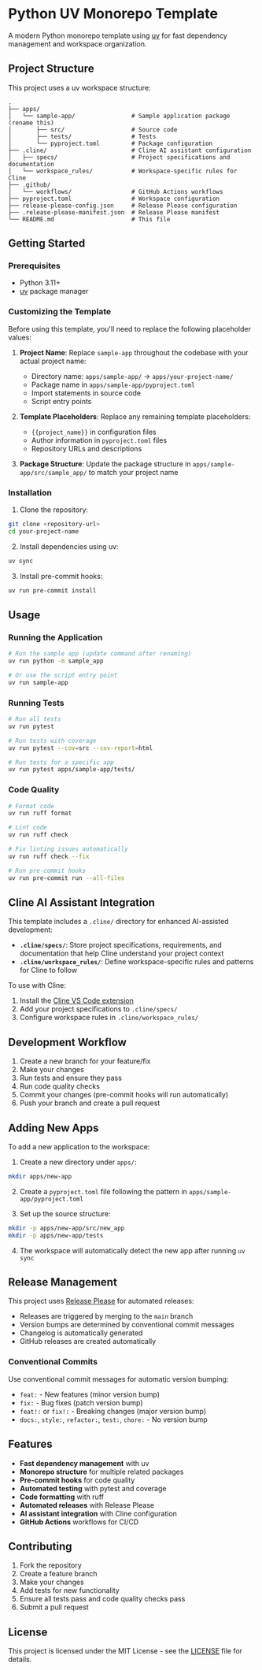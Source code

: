 # Python UV Monorepo Template

A modern Python monorepo template using [uv](https://docs.astral.sh/uv/) for fast dependency management and workspace organization.

## Project Structure

This project uses a uv workspace structure:

```
.
├── apps/
│   └── sample-app/                # Sample application package (rename this)
│       ├── src/                   # Source code
│       ├── tests/                 # Tests
│       └── pyproject.toml         # Package configuration
├── .cline/                        # Cline AI assistant configuration
│   ├── specs/                     # Project specifications and documentation
│   └── workspace_rules/           # Workspace-specific rules for Cline
├── .github/
│   └── workflows/                 # GitHub Actions workflows
├── pyproject.toml                 # Workspace configuration
├── release-please-config.json     # Release Please configuration
├── .release-please-manifest.json  # Release Please manifest
└── README.md                      # This file
```

## Getting Started

### Prerequisites

- Python 3.11+
- [uv](https://docs.astral.sh/uv/) package manager

### Customizing the Template

Before using this template, you'll need to replace the following placeholder values:

1. **Project Name**: Replace `sample-app` throughout the codebase with your actual project name:
   - Directory name: `apps/sample-app/` → `apps/your-project-name/`
   - Package name in `apps/sample-app/pyproject.toml`
   - Import statements in source code
   - Script entry points

2. **Template Placeholders**: Replace any remaining template placeholders:
   - `{{project_name}}` in configuration files
   - Author information in `pyproject.toml` files
   - Repository URLs and descriptions

3. **Package Structure**: Update the package structure in `apps/sample-app/src/sample_app/` to match your project name

### Installation

1. Clone the repository:
```bash
git clone <repository-url>
cd your-project-name
```

2. Install dependencies using uv:
```bash
uv sync
```

3. Install pre-commit hooks:
```bash
uv run pre-commit install
```

## Usage

### Running the Application

```bash
# Run the sample app (update command after renaming)
uv run python -m sample_app

# Or use the script entry point
uv run sample-app
```

### Running Tests

```bash
# Run all tests
uv run pytest

# Run tests with coverage
uv run pytest --cov=src --cov-report=html

# Run tests for a specific app
uv run pytest apps/sample-app/tests/
```

### Code Quality

```bash
# Format code
uv run ruff format

# Lint code
uv run ruff check

# Fix linting issues automatically
uv run ruff check --fix

# Run pre-commit hooks
uv run pre-commit run --all-files
```

## Cline AI Assistant Integration

This template includes a `.cline/` directory for enhanced AI-assisted development:

- **`.cline/specs/`**: Store project specifications, requirements, and documentation that help Cline understand your project context
- **`.cline/workspace_rules/`**: Define workspace-specific rules and patterns for Cline to follow

To use with Cline:
1. Install the [Cline VS Code extension](https://marketplace.visualstudio.com/items?itemName=saoudrizwan.claude-dev)
2. Add your project specifications to `.cline/specs/`
3. Configure workspace rules in `.cline/workspace_rules/`

## Development Workflow

1. Create a new branch for your feature/fix
2. Make your changes
3. Run tests and ensure they pass
4. Run code quality checks
5. Commit your changes (pre-commit hooks will run automatically)
6. Push your branch and create a pull request

## Adding New Apps

To add a new application to the workspace:

1. Create a new directory under `apps/`:
```bash
mkdir apps/new-app
```

2. Create a `pyproject.toml` file following the pattern in `apps/sample-app/pyproject.toml`

3. Set up the source structure:
```bash
mkdir -p apps/new-app/src/new_app
mkdir -p apps/new-app/tests
```

4. The workspace will automatically detect the new app after running `uv sync`

## Release Management

This project uses [Release Please](https://github.com/googleapis/release-please) for automated releases:

- Releases are triggered by merging to the `main` branch
- Version bumps are determined by conventional commit messages
- Changelog is automatically generated
- GitHub releases are created automatically

### Conventional Commits

Use conventional commit messages for automatic version bumping:

- `feat:` - New features (minor version bump)
- `fix:` - Bug fixes (patch version bump)
- `feat!:` or `fix!:` - Breaking changes (major version bump)
- `docs:`, `style:`, `refactor:`, `test:`, `chore:` - No version bump

## Features

- **Fast dependency management** with uv
- **Monorepo structure** for multiple related packages
- **Pre-commit hooks** for code quality
- **Automated testing** with pytest and coverage
- **Code formatting** with ruff
- **Automated releases** with Release Please
- **AI assistant integration** with Cline configuration
- **GitHub Actions** workflows for CI/CD

## Contributing

1. Fork the repository
2. Create a feature branch
3. Make your changes
4. Add tests for new functionality
5. Ensure all tests pass and code quality checks pass
6. Submit a pull request

## License

This project is licensed under the MIT License - see the [LICENSE](LICENSE) file for details.
